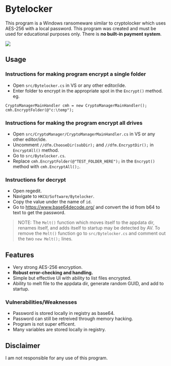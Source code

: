 # Bytelocker

This program is a Windows ransomeware similar to cryptolocker which uses AES-256 with a local password. This program was created and must be used for educational purposes only. There is **no built-in payment system**.

![](https://github.com/xp4xbox/Bytelocker/blob/master/img.png)


## Usage

### Instructions for making program encrypt a single folder
 * Open `src/Bytelocker.cs` in VS or any other editor/ide.
 * Enter folder to encrypt in the appropriate spot in the `Encrypt()` method. eg. 
 
 ```
 CryptoManagerMainHandler cmh = new CryptoManagerMainHandler();
 cmh.EncryptFolder(@"c:\temp");
 ```
 
### Instructions for making the program encrypt all drives
  * Open `src/CryptoManager/CryptoManagerMainHandler.cs` in VS or any other editor/ide.
  * Uncomment `//dfm.ChooseDir(subDir);` and `//dfm.EncryptDir();` in `EncryptAll()` method.
  * Go to `src/Bytelocker.cs`.
  * Replace `cmh.EncryptFolder(@"TEST_FOLDER_HERE");` in the `Encrypt()` method with `cmh.EncryptAll();`.
  
### Instructions for decrypt
  * Open regedit.
  * Navigate to `HKCU/Software/Bytelocker`.
  * Copy the value under the name of `id`.
  * Go to https://www.base64decode.org/ and convert the id from b64 to text to get the password.
  
> NOTE: The `Melt()` function which moves itself to the appdata dir, renames itself, and adds itself to startup may be detected by AV. To remove the `Melt()` function go to `src/Bytelocker.cs` and comment out the two `new Melt();` lines.


## Features
 * Very strong AES-256 encryption.
 * **Robust error-checking and handling.**
 * Simple but effective UI with ability to list files encrypted.
 * Ability to melt file to the appdata dir, generate random GUID, and add to startup.

### Vulnerabilities/Weaknesses
 * Password is stored locally in registry as base64.
 * Password can still be retreived through memory hacking.
 * Program is not super efficent.
 * Many variables are stored locally in registry.
 

## Disclaimer

I am not responsible for any use of this program.
